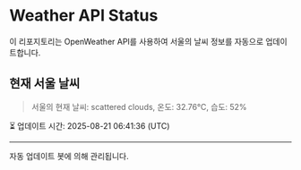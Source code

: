 
# Weather API Status

이 리포지토리는 OpenWeather API를 사용하여 서울의 날씨 정보를 자동으로 업데이트합니다.

## 현재 서울 날씨
> 서울의 현재 날씨: scattered clouds, 온도: 32.76°C, 습도: 52%

⏳ 업데이트 시간: 2025-08-21 06:41:36 (UTC)

---
자동 업데이트 봇에 의해 관리됩니다.

